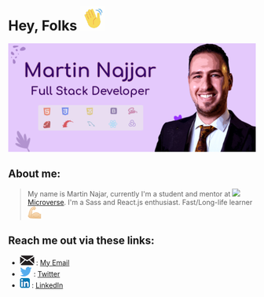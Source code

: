# Hey, Folks ![Hey](https://github.com/martinnajjar12/martinnajjar12/blob/master/imgs/hey.gif)

![Header](https://github.com/martinnajjar12/martinnajjar12/blob/master/imgs/header.jpg)

## About me:

> My name is Martin Najar, currently I'm a student and mentor at ![](https://img.shields.io/badge/Microverse-blueviolet) [Microverse](https://www.microverse.org/). I'm a Sass and React.js enthusiast. Fast/Long-life learner ![](https://github.com/martinnajjar12/martinnajjar12/blob/master/imgs/muscles.png)

## Reach me out via these links:

- ![](https://github.com/martinnajjar12/martinnajjar12/blob/master/imgs/mail_logo.png) : [My Email](marti_najjar@yahoo.com)
- ![](https://github.com/martinnajjar12/martinnajjar12/blob/master/imgs/twitter_logo.png)  : [Twitter](https://twitter.com/martin_najjar)
- ![](https://github.com/martinnajjar12/martinnajjar12/blob/master/imgs/LinkedIn_Icon.png)   : [LinkedIn](https://www.linkedin.com/in/martin-najjar-174948198/)

<!--
**martinnajjar12/martinnajjar12** is a ✨ _special_ ✨ repository because its `README.md` (this file) appears on your GitHub profile.

Here are some ideas to get you started:

- 🔭 I’m currently working on ...
- 🌱 I’m currently learning ...
- 👯 I’m looking to collaborate on ...
- 🤔 I’m looking for help with ...
- 💬 Ask me about ...
- 📫 How to reach me: ...
- 😄 Pronouns: ...
- ⚡ Fun fact: ...
-->
